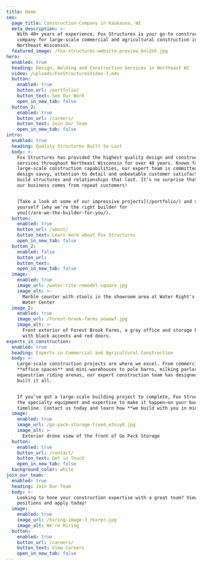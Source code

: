 ```yaml
---
title: Home
seo:
  page_title: Construction Company in Kaukauna, WI
  meta_description: >-
    With 40+ years of experience, Fox Structures is your go-to construction
    company for large-scale commercial and agricultural construction in
    Northeast Wisconsin.
  featured_image: /fox-structures-website-preview_bnl2nh.jpg
hero:
  enabled: true
  heading: Design, Welding and Construction Services in Northeast WI
  video: /uploads/FoxStructuresVideo-7.m4v
  button:
    enabled: true
    button_url: /portfolio/
    button_text: See Our Work
    open_in_new_tab: false
  button_2:
    enabled: true
    button_url: /careers/
    button_text: Join Our Team
    open_in_new_tab: false
intro:
  enabled: true
  heading: Quality Structures Built to Last
  body: >-
    Fox Structures has provided the highest quality design and construction
    services throughout Northeast Wisconsin for over 40 years. Known for our
    large-scale construction capabilities, our expert team is committed to using
    design savvy, attention to detail and unbeatable customer satisfaction to
    build structures and relationships that last. It’s no surprise that 80% of
    our business comes from repeat customers!


    [Take a look at some of our impressive projects](/portfolio/) and see for
    yourself [why we’re the right builder for
    you](/are-we-the-builder-for-you/).
  button:
    enabled: true
    button_url: /about/
    button_text: Learn more about Fox Structures
    open_in_new_tab: false
  button_2:
    enabled: false
    button_url:
    button_text:
    open_in_new_tab: false
  image:
    enabled: true
    image_url: /water-rite-remodel-square.jpg
    image_alt: >-
      Marble counter with stools in the showroom area at Water Right's Clean
      Water Center
  image_2:
    enabled: true
    image_url: /forest-brook-farms_aowawf.jpg
    image_alt: >-
      Front exterior of Forest Brook Farms, a gray office and storage building
      with black accents and red doors.
experts_in_construction:
  enabled: true
  heading: Experts in Commercial and Agricultural Construction
  body: >-
    Large-scale construction projects are where we excel. From commercial
    **office spaces** and mini-warehouses to pole barns, milking parlors and
    equestrian riding arenas, our expert construction team has designed and
    built it all. 


    If you’ve got a large-scale building project to complete, Fox Structures has
    the specialty equipment and expertise to make it happen—on your budget and
    timeline. Contact us today and learn how **we build with you in mind**!
  image:
    enabled: true
    image_url: /go-pack-storage-fixed_e3suy0.jpg
    image_alt: >-
      Exterior drone view of the front of Go Pack Storage
  button:
    enabled: true
    button_url: /contact/
    button_text: Get in Touch
    open_in_new_tab: false
  background_color: white
join_our_team:
  enabled: true
  heading: Join Our Team
  body: >-
    Looking to hone your construction expertise with a great team? View our open
    positions and apply today!
  image:
    enabled: true
    image_url: /hiring-image-3_rkxrpr.jpg
    image_alt: We're Hiring
  button:
    enabled: true
    button_url: /careers/
    button_text: View Careers
    open_in_new_tab: false
---
```

